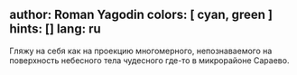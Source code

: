 author: Roman Yagodin
colors: [ cyan, green ]
hints: []
lang: ru
---
Гляжу на себя как на проекцию
многомерного, непознаваемого
на поверхность небесного тела чудесного
где-то в микрорайоне Сараево.
